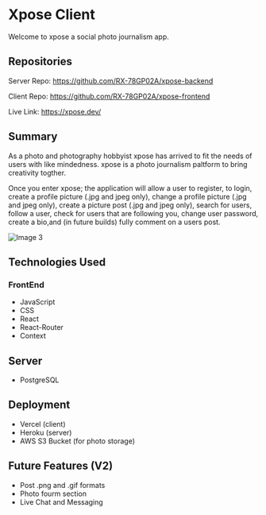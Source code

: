 # Xpose Client
Welcome to xpose a social photo journalism app.

## Repositories
Server Repo: https://github.com/RX-78GP02A/xpose-backend

Client Repo: https://github.com/RX-78GP02A/xpose-frontend

Live Link: https://xpose.dev/

## Summary

As a photo and photography hobbyist xpose has arrived to fit the needs of users with like mindedness. xpose is a photo journalism paltform to bring creativity togther.

Once you enter xpose; the application will allow a user to register, to login, create a profile picture (.jpg and jpeg only), change a profile picture (.jpg and jpeg only), create a picture post (.jpg and jpeg only), search for users, follow a user, check for users that are following you, change user password, create a bio,and (in future builds) fully comment on a users post.

![Image 3](https://user-images.githubusercontent.com/67432727/105893422-11739580-5fe1-11eb-8127-2139f2bf86b1.jpeg)

## Technologies Used

### FrontEnd

* JavaScript
* CSS
* React
* React-Router
* Context

## Server

* PostgreSQL

## Deployment

 * Vercel (client)
 * Heroku (server)
 * AWS S3 Bucket (for photo storage)
 

## Future Features (V2)

* Post .png and .gif formats
* Photo fourm section
* Live Chat and Messaging 
